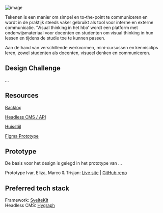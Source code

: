 ![image](https://user-images.githubusercontent.com/1061632/191292733-fe7516d2-aaf9-4fc6-bbed-14fbd9d26dd5.png)

Tekenen is een manier om simpel en to-the-point te communiceren en wordt in de praktijk steeds vaker gebruikt als tool voor interne en externe communicatie. ‘Visual thinking in het hbo’ wordt een platform met onderwijsmateriaal voor docenten en studenten om visual thinking in hun lessen en tijdens de studie toe te kunnen passen.

Aan de hand van verschillende werkvormen, mini-cursussen en kennisclips leren, zowel studenten als docenten, visueel denken en communiceren.

## Design Challenge
...

## Resources
[Backlog](https://github.com/orgs/fdnd-agency/projects/7/views/3) 

<!--[Sprintplanning Miro Board](https://miro.com/app/board/uXjVPhWkx3k=/?share_link_id=863710582264)-->

[Headless CMS / API](https://api-eu-central-1-shared-euc1-02.hygraph.com/v2/clbe0xfvf2fdq01uj9eme97m7/master)

[Huisstijl](https://github.com/fdnd-projects/visual-thinking/blob/0bcfc55d8c25483d18e5c6629ad7fa7e99ca7b51/vtHBO-styleguide-v1.pdf)  

[Figma Prototype](https://www.figma.com/proto/BcmZb4clafkTX1UM1GN3F2/Prototype-v3-Visual-Thinking-in-het-HBO?node-id=21%3A995&starting-point-node-id=21%3A995&scaling=scale-down)  

## Prototype
De basis voor het design is gelegd in het prototype van ... 

Prototype Ivar, Eliza, Marco & Trisjan: [Live site](https://vthbo.adaptable.app/) | [GitHub repo](https://github.com/IvarSchuyt/Visual-Thinking)  


## Preferred tech stack

Framework: [SvelteKit](https://kit.svelte.dev/)   
Headless CMS: [Hygraph](https://hygraph.com/)
